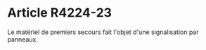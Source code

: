 # Article R4224-23

  
Le matériel de premiers secours fait l'objet d'une signalisation par panneaux.